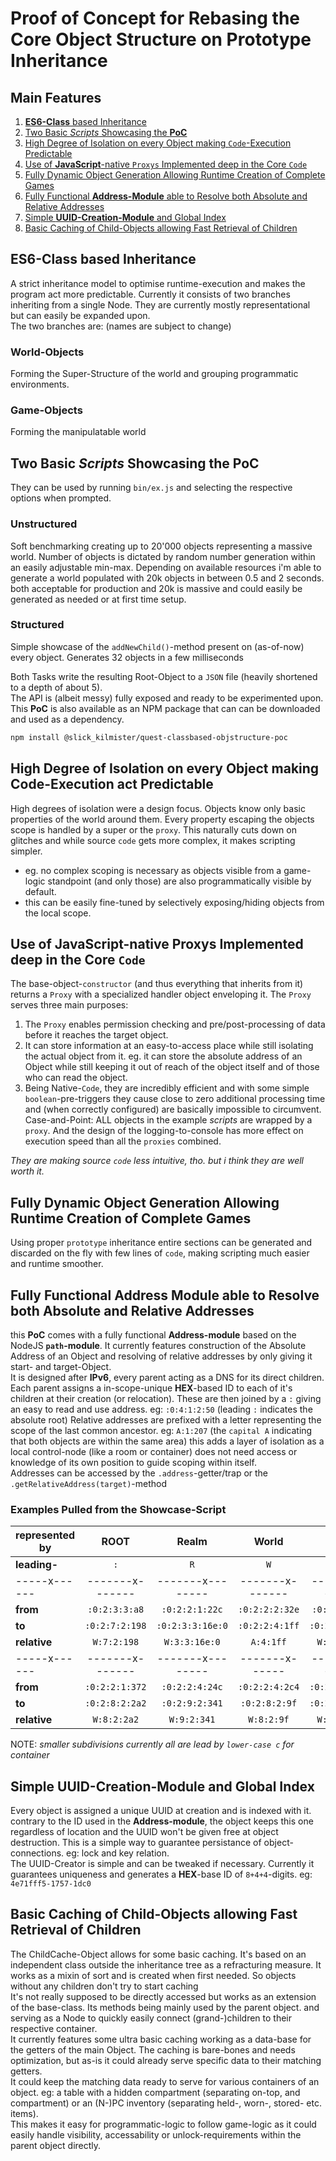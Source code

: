 # Proof of Concept for Rebasing the Core Object Structure on Prototype Inheritance


## Main Features

1. [**ES6-Class** based Inheritance][1]
2. [Two Basic *Scripts* Showcasing the **PoC**][2]
3. [High Degree of Isolation on every Object making `Code`-Execution Predictable][3]
4. [Use of **JavaScript**-native `Proxys` Implemented deep in the Core `Code`][4]
5. [Fully Dynamic Object Generation Allowing Runtime Creation of Complete Games][5]
6. [Fully Functional **Address-Module** able to Resolve both Absolute and Relative Addresses][6]
7. [Simple **UUID-Creation-Module** and Global Index][7]
8. [Basic Caching of Child-Objects allowing Fast Retrieval of Children][8]

[1]:<#**es6-class**-based-inheritance>
[2]:<#two-basic-*scripts*-showcasing-the-**poc**>
[3]:<#high-degree-of-isolation-on-every-object-making-`code`-execution-predictable>
[4]:<#use-of-**javascript**-native-`proxys`-implemented-deep-in-the-core-`code`>
[5]:<#fully-dynamic-object-generation-allowing-runtime-creation-of-complete-games>
[6]:<#fully-functional-**address-module**-able-to-resolve-both-absolute-and-relative-addresses>
[7]:<#examples-pulled-from-the-showcase-script>
[8]:<#simple-**uuid-creation-module**-and-global-index>
[9]:<#basic-caching-of-child-objects-allowing-fast-retrieval-of-children>


## **ES6-Class** based Inheritance

A strict inheritance model to optimise runtime-execution and makes the program act
more predictable. Currently it consists of two branches inheriting from a single
Node. They are currently mostly representational but can easily be expanded
upon.  
The two branches are: (names are subject to change)


### World-Objects

Forming the Super-Structure of the world and grouping programmatic environments.


### Game-Objects


Forming the manipulatable world


## Two Basic *Scripts* Showcasing the **PoC**

They can be used by running `bin/ex.js` and selecting the respective options when
prompted.


### Unstructured

Soft benchmarking creating up to 20'000 objects representing a massive
world. Number of objects is dictated by random number generation within an
easily adjustable min-max. Depending on available resources i'm able to
generate a world populated with 20k objects in between 0.5 and 2 seconds.
both acceptable for production and 20k is massive and could easily be
generated as needed or at first time setup.


### Structured

Simple showcase of the `addNewChild()`-method present on (as-of-now) every
object. Generates 32 objects in a few milliseconds


Both Tasks write the resulting Root-Object to a `JSON` file (heavily shortened to
a depth of about 5).  
The API is (albeit messy) fully exposed and ready to be experimented upon. This
**PoC** is also available as an NPM package that can can be downloaded and used as
a dependency.

```sh
npm install @slick_kilmister/quest-classbased-objstructure-poc
```


## High Degree of Isolation on every Object making Code-Execution act Predictable

High degrees of isolation were a design focus. Objects know only basic
properties of the world around them. Every property escaping the objects scope
is handled by a super or the `proxy`. This naturally cuts down on glitches and
while source `code` gets more complex, it makes scripting simpler.

- eg. no complex scoping is necessary as objects visible from a game-logic
  standpoint (and only those) are also programmatically visible by default.
- this can be easily fine-tuned by selectively exposing/hiding objects from the
  local scope.


## Use of **JavaScript**-native Proxys Implemented deep in the Core `Code`

The base-object-`constructor` (and thus everything that inherits from it)
returns a `Proxy` with a specialized handler object enveloping it.
The `Proxy` serves three main purposes:

1. The `Proxy` enables permission checking and pre/post-processing of data before it reaches
   the target object.
2. It can store information at an easy-to-access place while still isolating the
   actual object from it. eg. it can store the absolute address of an Object
   while still keeping it out of reach of the object itself and of those who can
   read the object.
3. Being Native-`Code`, they are incredibly efficient and with some simple
   `boolean`-pre-triggers they cause close to zero additional processing time and
   (when correctly configured) are basically impossible to circumvent.  
   Case-and-Point: ALL objects in the example *scripts* are wrapped by a
   `proxy`.
   And the design of the logging-to-console has more effect on execution speed than all
   the `proxies` combined.

*They are making source `code` less intuitive, tho. but i think they are well worth
it.*


## Fully Dynamic Object Generation Allowing Runtime Creation of Complete Games

Using proper `prototype` inheritance entire sections can be generated and
discarded on the fly with few lines of `code`, making scripting much easier and
runtime smoother.


## Fully Functional Address Module able to Resolve both Absolute and Relative Addresses

this **PoC** comes with a fully functional **Address-module** based on the NodeJS
**`path`-module**. It currently features construction of the Absolute Address of an
Object and resolving of relative addresses by only giving it start- and
target-Object.  
It is designed after **IPv6**, every parent acting as a DNS for its direct children.
Each parent assigns a in-scope-unique **HEX**-based ID to each of it's children at their
creation (or relocation). These are then joined by a `:` giving an easy to read
and use address. eg: `:0:4:1:2:50` (leading `:` indicates the absolute root)
Relative addresses are prefixed with a letter representing the scope of the last
common ancestor. eg: `A:1:207` (the `capital A` indicating that both objects are
within the same area) this adds a layer of isolation as a local control-node
(like a room or container) does not need access or knowledge of its own
position to guide scoping within itself.  
Addresses can be accessed by the `.address`-getter/trap or
the `.getRelativeAddress(target)`-method


### Examples Pulled from the Showcase-Script

| represented by |      ROOT       |      Realm       |      World      |      Area      |      room      |
|----------------|:---------------:|:----------------:|:---------------:|:--------------:|:--------------:|
| **leading-**   |       `:`       |       `R`        |       `W`       |      `A`       |      `r`       |
| -----x------   | -------x------- | -------x-------- | -------x------- | -------x------ | -------x------ |
| **from**       |  `:0:2:3:3:a8`  |  `:0:2:2:1:22c`  | `:0:2:2:2:32e`  | `:0:2:2:4:52`  | `:0:2:7:1:1d0` |
| **to**         | `:0:2:7:2:198`  | `:0:2:3:3:16e:0` | `:0:2:2:4:1ff`  | `:0:2:9:1:362` | `:0:2:a:2:335` |
| **relative**   |   `W:7:2:198`   | ` W:3:3:16e:0 `  |    `A:4:1ff`    |  `W:9:1:362`   |  `W:a:2:335`   |
| -----x------   | -------x------- | -------x-------- | -------x------  | -------x------ | -------x------ |
| **from**       | `:0:2:2:1:372`  |  `:0:2:2:4:24c`  | `:0:2:2:4:2c4`  | `:0:2:2:3:114` | `:0:2:2:3:1bb` |
| **to**         | `:0:2:8:2:2a2`  |  `:0:2:9:2:341`  |  `:0:2:8:2:9f`  | `:0:2:a:1:36f` | `:0:2:8:2:fb`  |
| **relative**   |   `W:8:2:2a2`   |   `W:9:2:341`    |   `W:8:2:9f`    |  `W:a:1:36f`   |   `W:8:2:fb`   |

NOTE: *smaller subdivisions currently all are lead by `lower-case c` for container*


## Simple **UUID-Creation-Module** and Global Index

Every object is assigned a unique UUID at creation and is indexed with it.
contrary to the ID used in the **Address-module**, the object keeps this one
regardless of location and the UUID won't be given free at object destruction.
This is a simple way to guarantee persistance of object-connections. eg: lock
and key relation.  
The UUID-Creator is simple and can be tweaked if necessary. Currently it
guarantees uniqueness and generates a **HEX**-base ID of `8+4+4`-digits.
eg: `4e71fff5-1757-1dc0`


## Basic Caching of Child-Objects allowing Fast Retrieval of Children

The ChildCache-Object allows for some basic caching. It's based on an
independent class outside the inheritance tree as a refracturing measure.
It works as a mixin of sort and is created when first needed. So objects without
any children don't try to start caching  
It's not really supposed to be directly accessed but works as an extension of
the base-class. Its methods being mainly used by the parent object. and serving
as a Node to quickly easily connect (grand-)children to their respective
container.  
It currently features some ultra basic caching working as a data-base for the
getters of the main Object. The caching is bare-bones and needs optimization,
but as-is it could already serve specific data to their matching getters.  
It could keep the matching data ready to serve for various containers of an
object. eg: a table with a hidden compartment (separating on-top, and
compartment) or an (N-)PC inventory (separating held-, worn-, stored- etc. items).  
This makes it easy for programmatic-logic to follow game-logic as it could
easily handle visibility, accessability or unlock-requirements within the parent object directly.

